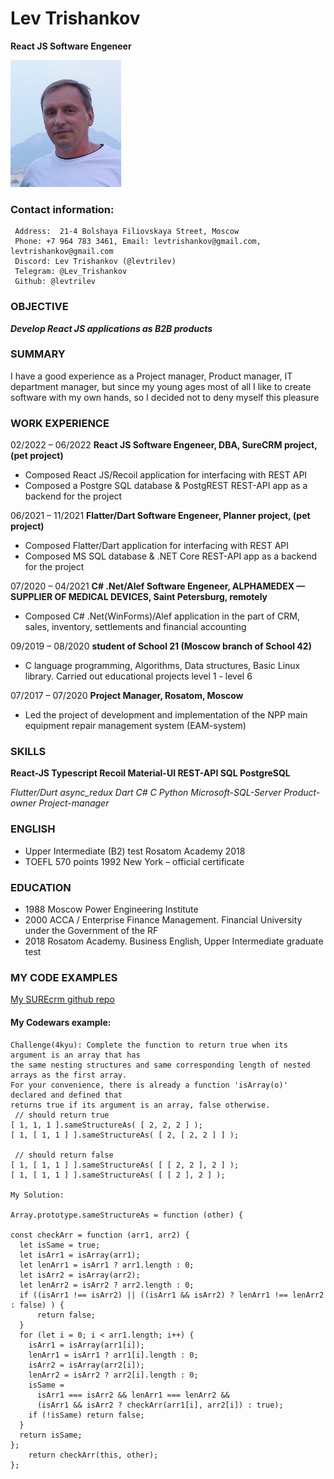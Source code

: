 # Lev Trishankov
**React JS Software Engeneer**

![Lev Trishankov](/assets/images/myphoto.jpg "Lev Trishankov, React JS Software Engeneer")

### Contact information:
```
 Address:  21-4 Bolshaya Filiovskaya Street, Moscow
 Phone: +7 964 783 3461, Email: levtrishankov@gmail.com, levtrishankov@gmail.com
 Discord: Lev Trishankov (@levtrilev)
 Telegram: @Lev_Trishankov
 Github: @levtrilev
```
### OBJECTIVE 	
***Develop React JS applications as B2B  products***

### SUMMARY
<p>I have a good experience as a Project manager, Product manager, IT department manager, but since my young ages most of all I like to create software with my own hands, so I decided not to deny myself this pleasure</p>

### WORK EXPERIENCE

02/2022 – 06/2022
**React JS Software Engeneer, DBA, SureCRM project, (pet project)**
- Composed React JS/Recoil application for interfacing with REST API
- Composed a Postgre SQL database & PostgREST REST-API app as a backend for the project

06/2021 – 11/2021
**Flatter/Dart Software Engeneer, Planner project, (pet project)**
- Composed Flatter/Dart application for interfacing with REST API
- Composed MS SQL database & .NET Core REST-API app as a backend for the project

07/2020 – 04/2021
**C# .Net/Alef Software Engeneer, ALPHAMEDEX — SUPPLIER OF MEDICAL DEVICES, Saint Petersburg, remotely**
- Composed C# .Net(WinForms)/Alef application in the part of CRM, sales, inventory, settlements and financial accounting

09/2019 – 08/2020
**student of School 21 (Moscow branch of School 42)**
- C language programming, Algorithms, Data structures, Basic Linux library. Carried out educational projects level 1 - level 6

07/2017 – 07/2020
**Project Manager, Rosatom, Moscow**
- Led the project of development and implementation of the NPP main equipment repair management system (EAM-system)

### SKILLS
**React-JS Typescript Recoil Material-UI REST-API SQL PostgreSQL** 

_Flutter/Durt async_redux Dart C# C Python Microsoft-SQL-Server
Product-owner Project-manager_

### ENGLISH
- Upper Intermediate (B2) test Rosatom Academy 2018
- TOEFL 570 points 1992 New York – official certificate

### EDUCATION
- 1988 Moscow Power Engineering Institute
- 2000 ACCA / Enterprise Finance Management. Financial University under the Government of the RF
- 2018 Rosatom Academy. Business English, Upper Intermediate graduate test

### MY CODE EXAMPLES
[My SUREcrm github repo](https://github.com/levtrilev/surecrm)

#### My Codewars example:
```
Challenge(4kyu): Complete the function to return true when its argument is an array that has 
the same nesting structures and same corresponding length of nested arrays as the first array. 
For your convenience, there is already a function 'isArray(o)' declared and defined that 
returns true if its argument is an array, false otherwise.
 // should return true
[ 1, 1, 1 ].sameStructureAs( [ 2, 2, 2 ] );          
[ 1, [ 1, 1 ] ].sameStructureAs( [ 2, [ 2, 2 ] ] );  

 // should return false 
[ 1, [ 1, 1 ] ].sameStructureAs( [ [ 2, 2 ], 2 ] );  
[ 1, [ 1, 1 ] ].sameStructureAs( [ [ 2 ], 2 ] ); 

My Solution:

Array.prototype.sameStructureAs = function (other) {

const checkArr = function (arr1, arr2) {
  let isSame = true;
  let isArr1 = isArray(arr1);
  let lenArr1 = isArr1 ? arr1.length : 0;
  let isArr2 = isArray(arr2);
  let lenArr2 = isArr2 ? arr2.length : 0;
  if ((isArr1 !== isArr2) || ((isArr1 && isArr2) ? lenArr1 !== lenArr2 : false) ) {
      return false;
  }
  for (let i = 0; i < arr1.length; i++) {
    isArr1 = isArray(arr1[i]);
    lenArr1 = isArr1 ? arr1[i].length : 0;
    isArr2 = isArray(arr2[i]);
    lenArr2 = isArr2 ? arr2[i].length : 0;
    isSame =
      isArr1 === isArr2 && lenArr1 === lenArr2 &&
      (isArr1 && isArr2 ? checkArr(arr1[i], arr2[i]) : true);
    if (!isSame) return false;
  }
  return isSame;
};
    return checkArr(this, other);
};
```